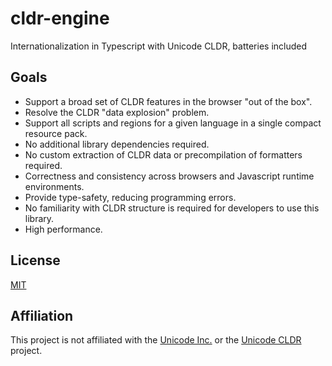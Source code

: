 # cldr-engine

Internationalization in Typescript with Unicode CLDR, batteries included

## Goals

* Support a broad set of CLDR features in the browser "out of the box".
* Resolve the CLDR "data explosion" problem.
* Support all scripts and regions for a given language in a single compact resource pack.
* No additional library dependencies required.
* No custom extraction of CLDR data or precompilation of formatters required.
* Correctness and consistency across browsers and Javascript runtime environments.
* Provide type-safety, reducing programming errors.
* No familiarity with CLDR structure is required for developers to use this library.
* High performance.

## License

[MIT](LICENSE)

## Affiliation

This project is not affiliated with the [Unicode Inc.](https://unicode.org) or the [Unicode CLDR](http://cldr.unicode.org/) project.
